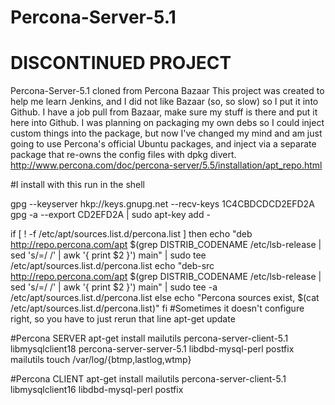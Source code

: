 Percona-Server-5.1
==================

# DISCONTINUED PROJECT
Percona-Server-5.1 cloned from Percona Bazaar
This project was created to help me learn Jenkins, and I did not like Bazaar (so, so slow) so I put it into Github.
I have a job pull from Bazaar, make sure my stuff is there and put it here into Github.
I was planning on packaging my own debs so I could inject custom things into the package, but now I've changed my mind and am just going to use Percona's official Ubuntu packages, and inject via a separate package that re-owns the config files with dpkg divert.
http://www.percona.com/doc/percona-server/5.5/installation/apt_repo.html

#I install with this run in the shell


gpg --keyserver  hkp://keys.gnupg.net --recv-keys 1C4CBDCDCD2EFD2A
gpg -a --export CD2EFD2A | sudo apt-key add -

if [ ! -f /etc/apt/sources.list.d/percona.list ]
 then
    echo "deb http://repo.percona.com/apt $(grep DISTRIB_CODENAME /etc/lsb-release | sed 's/=/ /' | awk '{ print $2 }') main" | sudo tee /etc/apt/sources.list.d/percona.list
    echo "deb-src http://repo.percona.com/apt $(grep DISTRIB_CODENAME /etc/lsb-release | sed 's/=/ /' | awk '{ print $2 }') main" | sudo tee -a /etc/apt/sources.list.d/percona.list
else
    echo "Percona sources exist, $(cat /etc/apt/sources.list.d/percona.list)"
fi
#Sometimes it doesn't configure right, so you have to just rerun that line
apt-get update

#Percona SERVER
apt-get install mailutils percona-server-client-5.1 libmysqlclient18 percona-server-server-5.1 libdbd-mysql-perl postfix mailutils
touch /var/log/{btmp,lastlog,wtmp}

#Percona CLIENT
apt-get install mailutils percona-server-client-5.1 libmysqlclient16 libdbd-mysql-perl postfix




